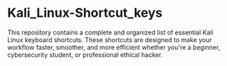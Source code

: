 # Kali_Linux-Shortcut_keys
This repository contains a complete and organized list of essential Kali Linux keyboard shortcuts. These shortcuts are designed to make your workflow faster, smoother, and more efficient whether you're a beginner, cybersecurity student, or professional ethical hacker.
